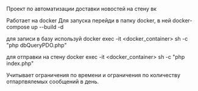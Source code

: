 Пpоект по автоматизации доставки новостей на стену вк

Работает на docker
Для запуска перейди в папку docker, в ней docker-compose up --build -d

для записи в базу используй docker exec -it <docker_container> sh -c "php dbQueryPDO.php"

для отправки на стену docker exec -it <docker_container> sh -c "php index.php"

Учитывает ограничения по времени и ограничения по количеству отпарпвялемых сообщений в день.
